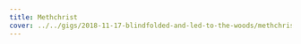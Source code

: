```yaml
---
title: Methchrist
cover: ../../gigs/2018-11-17-blindfolded-and-led-to-the-woods/methchrist/P1010512_DxO.jpg
---
```


